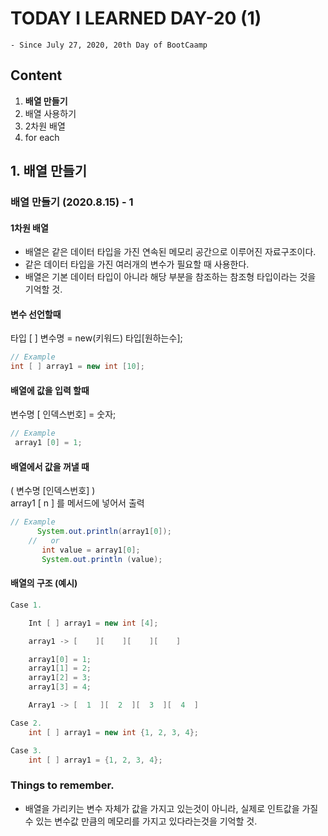 # TODAY I LEARNED DAY-20 (1)
  `- Since July 27, 2020, 20th Day of BootCaamp`
  
## Content
  1. **배열 만들기**  
  2. 배열 사용하기
  3. 2차원 배열
  4. for each
  
## 1. 배열 만들기

### 배열 만들기 (2020.8.15) - 1


#### 1차원 배열
 - 배열은 같은 데이터 타입을 가진 연속된 메모리 공간으로 이루어진 자료구조이다.
 - 같은 데이터 타입을 가진 여러개의 변수가 필요할 때 사용한다.
 - 배열은 기본 데이터 타입이 아니라 해당 부분을 참조하는 참조형 타입이라는 것을 기억할 것.


#### 변수 선언할때  

 타입 [ ] 변수명 = new(키워드) 타입[원하는수];
   
```java
// Example
int [ ] array1 = new int [10];
```  

#### 배열에 값을 입력 할때  

 변수명 [ 인덱스번호] = 숫자;  
```java
// Example
 array1 [0] = 1;
```  

#### 배열에서 값을 꺼낼 때  
	
( 변수명 [인덱스번호] )  
array1 [ n ]  를 메서드에 넣어서 출력  
  
```java
// Example
	  System.out.println(array1[0]);
	//   or
	   int value = array1[0];
	   System.out.println (value);
```

 
#### 배열의 구조 (예시)  
``` java
Case 1. 

	Int [ ] array1 = new int [4];

	array1 -> [    ][    ][    ][    ]

	array1[0] = 1;
	array1[1] = 2;
	array1[2] = 3;
	array1[3] = 4;

	Array1 -> [  1  ][  2  ][  3  ][  4  ]
```  

```java
Case 2.
	int [ ] array1 = new int {1, 2, 3, 4};
```  

```java
Case 3.
	int [ ] array1 = {1, 2, 3, 4};
```  

 
### Things to remember.
 - 배열을 가리키는 변수 자체가 값을 가지고 있는것이 아니라, 실제로 인트값을 가질 수 있는 변수값 만큼의 메모리를 가지고 있다라는것을 기억할 것.



